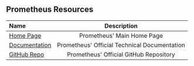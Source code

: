 ## Prometheus Resources
Name | Description
:------|:------:
[Home Page](https://prometheus.io/) | Prometheus' Main Home Page
[Documentation](https://prometheus.io/docs/introduction/overview/) | Prometheus' Official Technical Documentation
[GitHub Repo](https://github.com/prometheus) | Prometheus' Official GitHub Repository
